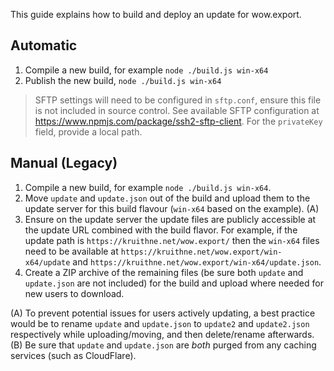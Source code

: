 This guide explains how to build and deploy an update for wow.export.

## Automatic
1) Compile a new build, for example `node ./build.js win-x64`
2) Publish the new build, `node ./build.js win-x64`

> SFTP settings will need to be configured in `sftp.conf`, ensure this file is not included in source control. See available SFTP configuration at https://www.npmjs.com/package/ssh2-sftp-client. For the `privateKey` field, provide a local path.

## Manual (Legacy)

1) Compile a new build, for example `node ./build.js win-x64`.
2) Move `update` and `update.json` out of the build and upload them to the update server for this build flavour (`win-x64` based on the example). (A)
3) Ensure on the update server the update files are publicly accessible at the update URL combined with the build flavor. For example, if the update path is `https://kruithne.net/wow.export/` then the `win-x64` files need to be available at `https://kruithne.net/wow.export/win-x64/update` and `https://kruithne.net/wow.export/win-x64/update.json`.
4) Create a ZIP archive of the remaining files (be sure both `update` and `update.json` are not included) for the build and upload where needed for new users to download.

(A) To prevent potential issues for users actively updating, a best practice would be to rename `update` and `update.json` to `update2` and `update2.json` respectively while uploading/moving, and then delete/rename afterwards.
(B) Be sure that `update` and `update.json` are *both* purged from any caching services (such as CloudFlare).